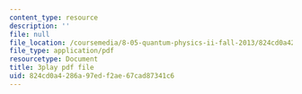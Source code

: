 ```yaml
---
content_type: resource
description: ''
file: null
file_location: /coursemedia/8-05-quantum-physics-ii-fall-2013/824cd0a4286a97edf2ae67cad87341c6_NXgobnaBN7U.pdf
file_type: application/pdf
resourcetype: Document
title: 3play pdf file
uid: 824cd0a4-286a-97ed-f2ae-67cad87341c6
---
```

